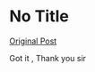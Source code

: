 # No Title

[Original Post](https://discourse.onlinedegree.iitm.ac.in/t/161083/131)

<p>Got it , Thank you sir</p>